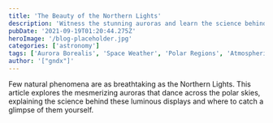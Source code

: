 ```yaml
---
title: 'The Beauty of the Northern Lights'
description: 'Witness the stunning auroras and learn the science behind these natural light shows in the polar regions.'
pubDate: '2021-09-19T01:20:44.275Z'
heroImage: '/blog-placeholder.jpg'
categories: ['astronomy']
tags: ['Aurora Borealis', 'Space Weather', 'Polar Regions', 'Atmospheric Phenomena']
author: '["gndx"]'
---
```


Few natural phenomena are as breathtaking as the Northern Lights. This article explores the mesmerizing auroras that dance across the polar skies, explaining the science behind these luminous displays and where to catch a glimpse of them yourself.
